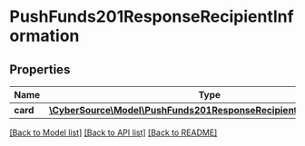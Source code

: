 # PushFunds201ResponseRecipientInformation

## Properties
Name | Type | Description | Notes
------------ | ------------- | ------------- | -------------
**card** | [**\CyberSource\Model\PushFunds201ResponseRecipientInformationCard**](PushFunds201ResponseRecipientInformationCard.md) |  | [optional] 

[[Back to Model list]](../README.md#documentation-for-models) [[Back to API list]](../README.md#documentation-for-api-endpoints) [[Back to README]](../README.md)


